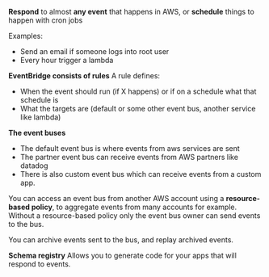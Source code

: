 **Respond** to almost **any event** that happens in AWS, or **schedule** things to happen with cron jobs

Examples:
- Send an email if someone logs into root user
- Every hour trigger a lambda

**EventBridge consists of rules**
A rule defines:
- When the event should run (if X happens) or if on a schedule what that schedule is
- What the targets are (default or some other event bus, another service like lambda)

**The event buses**
- The default event bus is where events from aws services are sent
- The partner event bus can receive events from AWS partners like datadog
- There is also custom event bus which can receive events from a custom app.

You can access an event bus from another AWS account using a **resource-based policy**, to aggregate events from many accounts for example. Without a resource-based policy only the event bus owner can send events to the bus.

You can archive events sent to the bus, and replay archived events.

**Schema registry**
Allows you to generate code for your apps that will respond to events.

